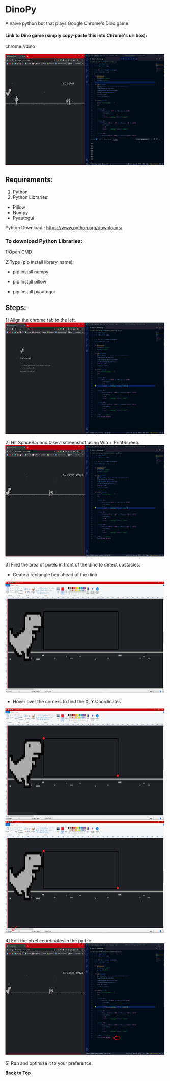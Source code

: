 # DinoPy
A naive python bot that plays Google Chrome's Dino game.

#### Link to Dino game (simply copy-paste this into Chrome's url box):

chrome://dino

<img src=img/DinoPy.png width=500 height=350>

## Requirements:
1) Python
2) Python Libraries:
* Pillow
* Numpy
* Pyautogui

  
Pyhton Download : https://www.python.org/downloads/

### To download Python Libraries:

1)Open CMD

2)Type (pip install library_name): 

  * pip install numpy
  
  * pip install pillow
  
  * pip install pyautogui
  
## Steps:
1] Align the chrome tab to the left.
<img src=img/Align.PNG width=500 height=350>

2] Hit SpaceBar and take a screenshot using Win + PrintScreen.
<img src=img/Start.PNG width=500 height=350>


3] Find the area of pixels in front of the dino to detect obstacles.
  * Ceate a rectangle box ahead of the dino
  <img src=img/Rect.PNG width=500 height=350>

  * Hover over the corners to find the X, Y Coordinates
  <img src=img/Area.PNG width=500 height=350>
  <img src=img/Area2.PNG width=500 height=350>

  



4] Edit the pixel coordinates in the py file.
<img src=img/Edit.png width=500 height=350>


5] Run and optimize it to your preference.

**[Back to Top](#DinoPy)**
